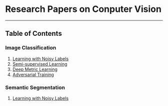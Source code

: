 # Research Papers on Conputer Vision
---

## Table of Contents

### Image Classification
1. [Learning with Noisy Labels](https://github.com/Loy-rh/paper_notes/blob/main/chapters/ImageClassification/learning_with_noisy_labels.md)
2. [Semi-supervised Learning](https://github.com/Loy-rh/paper_notes/blob/main/chapters/ImageClassification/semi-supervised_learning.md)
3. [Deep Metric Learning](https://github.com/Loy-rh/paper_notes/blob/main/chapters/ImageClassification/deep_metric_learning.md)
4. [Adversarial Training]()

### Semantic Segmentation
1. [Learning with Noisy Labels]()
